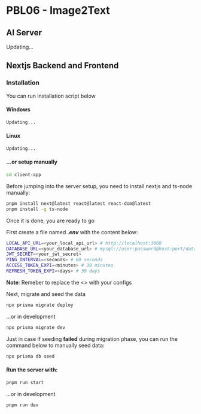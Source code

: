 # PBL06 - Image2Text
## AI Server
Updating...
## Nextjs Backend and Frontend
### Installation
You can run installation script below

#### Windows

```bash
Updating...
```

#### Linux

```bash
Updating...
```

#### ...or setup manually

```bash
cd client-app
```

Before jumping into the server setup, you need to install nextjs and ts-node manually:
```bash
pnpm install next@latest react@latest react-dom@latest
pnpm install -g ts-node
```

Once it is done, you are ready to go

First create a file named ***.env*** with the content below:
```bash
LOCAL_API_URL=<your_local_api_url> # http://localhost:3000
DATABASE_URL=<your_database_url> # mysql://user:password@host:port/database
JWT_SECRET=<your_jwt_secret>
PING_INTERVAL=<seconds> # 60 seconds
ACCESS_TOKEN_EXPI=<minutes> # 30 minutes
REFRESH_TOKEN_EXPI=<days> # 30 days
```
**Note**: Remeber to replace the <> with your configs

Next, migrate and seed the data
```bash
npx prisma migrate deploy
```
...or in development
```bash
npx prisma migrate dev
```

Just in case if seeding **failed** during migration phase, you can run the command below to manually seed data:
```bash
npx prisma db seed
```

#### Run the server with:
```bash
pnpm run start
```
...or in development
```bash
pnpm run dev
```
